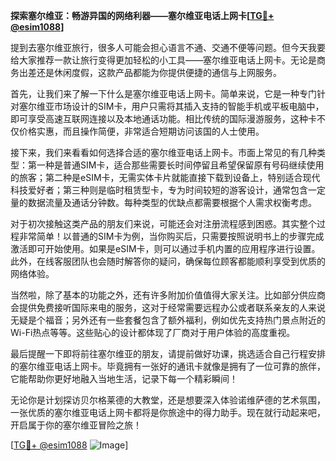 **探索塞尔维亚：畅游异国的网络利器——塞尔维亚电话上网卡[[TG💪+ @esim1088](https://t.me/s/esim1088)]**

提到去塞尔维亚旅行，很多人可能会担心语言不通、交通不便等问题。但今天我要给大家推荐一款让旅行变得更加轻松的小工具——塞尔维亚电话上网卡。无论是商务出差还是休闲度假，这款产品都能为你提供便捷的通信与上网服务。

首先，让我们来了解一下什么是塞尔维亚电话上网卡。简单来说，它是一种专门针对塞尔维亚市场设计的SIM卡，用户只需将其插入支持的智能手机或平板电脑中，即可享受高速互联网连接以及本地通话功能。相比传统的国际漫游服务，这种卡不仅价格实惠，而且操作简便，非常适合短期访问该国的人士使用。

接下来，我们来看看如何选择合适的塞尔维亚电话上网卡。市面上常见的有几种类型：第一种是普通SIM卡，适合那些需要长时间停留且希望保留原有号码继续使用的旅客；第二种是eSIM卡，无需实体卡片就能直接下载到设备上，特别适合现代科技爱好者；第三种则是临时租赁型卡，专为时间较短的游客设计，通常包含一定量的数据流量及通话分钟数。每种类型的优缺点都需要根据个人需求权衡考虑。

对于初次接触这类产品的朋友们来说，可能还会对注册流程感到困惑。其实整个过程非常简单！以普通的SIM卡为例，当你购买后，只需要按照说明书上的步骤完成激活即可开始使用。如果是eSIM卡，则可以通过手机内置的应用程序进行设置。此外，在线客服团队也会随时解答你的疑问，确保每位顾客都能顺利享受到优质的网络体验。

当然啦，除了基本的功能之外，还有许多附加价值值得大家关注。比如部分供应商会提供免费接听国际来电的服务，这对于经常需要远程办公或者联系亲友的人来说无疑是个福音；另外还有一些套餐包含了额外福利，例如优先支持热门景点附近的Wi-Fi热点等等。这些贴心的设计都体现了厂商对于用户体验的高度重视。

最后提醒一下即将前往塞尔维亚的朋友，请提前做好功课，挑选适合自己行程安排的塞尔维亚电话上网卡。毕竟拥有一张好的通讯卡就像是拥有了一位可靠的旅伴，它能帮助你更好地融入当地生活，记录下每一个精彩瞬间！

无论你是计划探访贝尔格莱德的大教堂，还是想要深入体验诺维萨德的艺术氛围，一张优质的塞尔维亚电话上网卡都将是你旅途中的得力助手。现在就行动起来吧，开启属于你的塞尔维亚冒险之旅！

[[TG💪+ @esim1088](https://t.me/s/esim1088) ![Image](https://i.postimg.cc/4NQfJmqS/Snipaste-2025-05-13-00-14-12.png)]